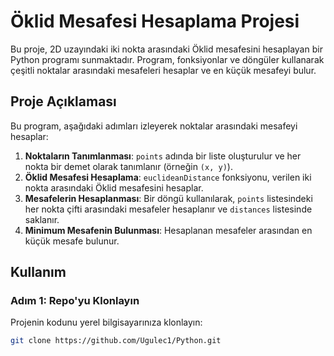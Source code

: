 # Öklid Mesafesi Hesaplama Projesi

Bu proje, 2D uzayındaki iki nokta arasındaki Öklid mesafesini hesaplayan bir Python programı sunmaktadır. Program, fonksiyonlar ve döngüler kullanarak çeşitli noktalar arasındaki mesafeleri hesaplar ve en küçük mesafeyi bulur.

## Proje Açıklaması

Bu program, aşağıdaki adımları izleyerek noktalar arasındaki mesafeyi hesaplar:

1. **Noktaların Tanımlanması**: `points` adında bir liste oluşturulur ve her nokta bir demet olarak tanımlanır (örneğin `(x, y)`).
2. **Öklid Mesafesi Hesaplama**: `euclideanDistance` fonksiyonu, verilen iki nokta arasındaki Öklid mesafesini hesaplar.
3. **Mesafelerin Hesaplanması**: Bir döngü kullanılarak, `points` listesindeki her nokta çifti arasındaki mesafeler hesaplanır ve `distances` listesinde saklanır.
4. **Minimum Mesafenin Bulunması**: Hesaplanan mesafeler arasından en küçük mesafe bulunur.

## Kullanım

### Adım 1: Repo'yu Klonlayın
Projenin kodunu yerel bilgisayarınıza klonlayın:
```bash
git clone https://github.com/Ugulec1/Python.git

